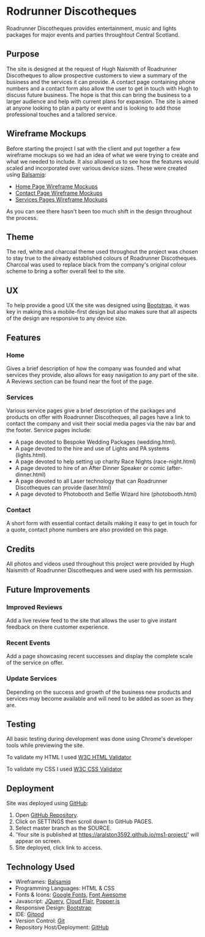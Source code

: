 # Rodrunner Discotheques

Roadrunner Discotheques provides entertainment, music and lights packages for major events and parties throughtout Central Scotland.

## Purpose

The site is designed at the request of Hugh Naismith of Roadrunner Discotheques to allow prospective customers to view a summary of the business and the services it can provide. A contact page containing phone numbers and a contact form also allow the user to get in touch with Hugh to discuss future business. The hope is that this can bring the business to a larger audience and help with current plans for expansion. The site is aimed at anyone looking to plan a party or event and is looking to add those professional touches and a tailored service.

## Wireframe Mockups

Before starting the project I sat with the client and put together a few wireframe mockups so we had an idea of what we were trying to create and what we needed to include. It also allowed us to see how the features would scaled and incorporated over various device sizes. These were created using [Balsamiq](https://balsamiq.com/ "Balsamiq"):

* [Home Page Wireframe Mockups](/assets/wireframes/rrwf-home.png)
* [Contact Page Wireframe Mockups](/assets/wireframes/rrwf-contact.png)
* [Services Pages Wireframe Mockups](/assets/wireframes/rrwf-sevices.png)

As you can see there hasn't been too much shift in the design throughout the process.

## Theme

The red, white and charcoal theme used throughout the project was chosen to stay true to the already established colours of Roadrunner Discotheques. Charcoal was used to replace black from the company's original colour scheme to bring a softer overall feel to the site.

## UX

To help provide a good UX the site was designed using [Bootstrap](https://getbootstrap.com/ "Bootstrap"), it was key in making this a mobile-first design but also makes sure that all aspects of the design are responsive to any device size. 

## Features

### Home

Gives a brief description of how the company was founded and what services they provide, also allows for easy navigation to any part of the site. A Reviews section can be found near the foot of the page.

### Services

Various service pages give a brief description of the packages and products on offer with Roadrunner Discotheques, all pages have a link to contact the company and visit their social media pages via the nav bar and the footer. Service pages include: 

* A page devoted to Bespoke Wedding Packages (wedding.html).
* A page devoted to the hire and use of Lights and PA systems (lights.html).
* A page devoted to help setting up charity Race Nights (race-night.html)
* A page devoted to hire of an After Dinner Speaker or comic (after-dinner.html)
* A page devoted to all Laser technology that can Roadrunner Discotheques can provide (laser.html)
* A page devoted to Photobooth and Selfie Wizard hire (photobooth.html)

### Contact

A short form with essential contact details making it easy to get in touch for a quote, contact phone numbers are also provided on this page.

## Credits

All photos and videos used throughout this project were provided by Hugh Naismith of Roadrunner Discotheques and were used with his permission. 

## Future Improvements

### Improved Reviews
Add a live review feed to the site that allows the user to give instant feedback on there customer experience.
### Recent Events
Add a page showcasing recent successes and display the complete scale of the service on offer.
### Update Services 
Depending on the success and growth of the business new products and services may become available and will need to be added as soon as they are.

## Testing

All basic testing during development was done using Chrome's developer tools while previewing the site.

To validate my HTML I used [W3C HTML Validator](https://validator.w3.org/ "W3C HTML Validator")

To validate my CSS I used [W3C CSS Validator](https://jigsaw.w3.org/css-validator/ "W3C CSS Validator")

## Deployment

Site was deployed using [GitHub](https://github.com/ "GitHub"):

1. Open [GitHub Repository](https://github.com/aralston3592/ms1-project).
2. Click on SETTINGS then scroll down to GitHub PAGES.
3. Select master branch as the SOURCE.
4. 'Your site is published at https://aralston3592.github.io/ms1-project/' will appear on screen.
5. Site deployed, click link to access.

## Technology Used

* Wireframes: [Balsamiq](https://balsamiq.com/ "Balsamiq")
* Programming Languages: HTML & CSS
* Fonts & Icons: [Google Fonts](https://fonts.google.com/ "Google Fonts"), [Font Awesome](https://fontawesome.com/ "Font Awesome")
* Javascript: [JQuery](https://jquery.com/ "JQuery"), [Cloud Flair](https://cdnjs.com/libraries/hover.css/ "Cloud Flare"), [Popper.js](https://popper.js.org/ "Popper.js")
* Responsive Design: [Bootstrap](https://getbootstrap.com/ "Bootstrap")
* IDE: [Gitpod](https://gitpod.io/ "GitPod")
* Version Control: [Git](https://git-scm.com/ "Git")
* Repository Host/Deployment: [GitHub](https://github.com/ "GitHub")